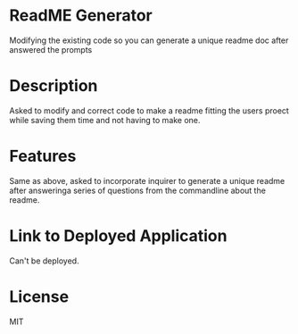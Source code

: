 # ReadME Generator

Modifying the existing code so you can generate a unique readme doc after answered the prompts

# Description

Asked to modify and correct code to make a readme fitting the users proect while saving them time and not having to make one.

# Features

Same as above, asked to incorporate inquirer to generate a unique readme after answeringa series of questions from the commandline about the readme.

# Link to Deployed Application

Can't be deployed.

# License

MIT
